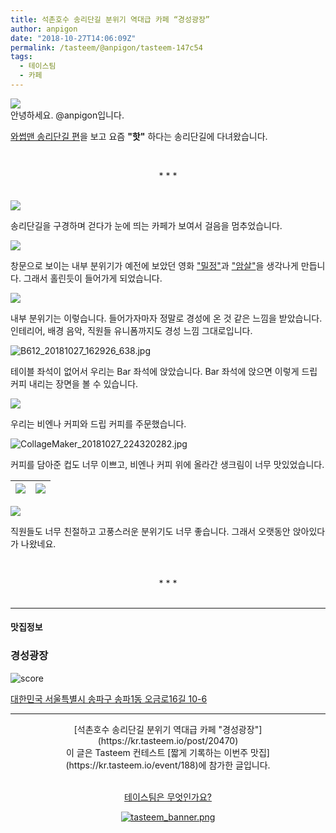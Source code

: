```yaml
---
title: 석촌호수 송리단길 분위기 역대급 카페 “경성광장”
author: anpigon
date: "2018-10-27T14:06:09Z"
permalink: /tasteem/@anpigon/tasteem-147c54
tags:
  - 테이스팀
  - 카페
---
```


![](https://static.tasteem.io/uploads/3752/post/20470/content_c6b22825-e8c6-435e-a6ae-be2adc94fa49.jpeg)
<br/>
안녕하세요. @anpigon입니다.

[와썹맨 송리단길 편](https://youtu.be/KFaIvc_Mf4I)을 보고 요즘 **"핫"** 하다는 송리단길에 다녀왔습니다. 

<br><center>* * *</center><br>

![](https://static.tasteem.io/uploads/image/image/94840/6507bf28-0115-412f-a026-d4d2ce784a00.jpeg)

송리단길을 구경하며 걷다가 눈에 띄는 카페가 보여서 걸음을 멈추었습니다.
<br>

![](https://static.tasteem.io/uploads/image/image/94823/6507bf28-0115-412f-a026-d4d2ce784a00.jpeg)

창문으로 보이는 내부 분위기가 예전에 보았던 영화 ["밀정"](https://movie.naver.com/movie/bi/mi/basic.nhn?code=137952)과 ["암살"](https://movie.naver.com/movie/bi/mi/basic.nhn?code=121048)을 생각나게 만듭니다. 그래서 홀린듯이 들어가게 되었습니다.
<br>

![](https://static.tasteem.io/uploads/image/image/94825/50a86f13-85fb-45b5-b014-6e98103682e1.jpeg)

내부 분위기는 이렇습니다. 들어가자마자 정말로 경성에 온 것 같은 느낌을 받았습니다. 인테리어, 배경 음악, 직원들 유니폼까지도 경성 느낌 그대로입니다.
<br>

![B612_20181027_162926_638.jpg](https://static.tasteem.io/uploads/image/image/94830/50a86f13-85fb-45b5-b014-6e98103682e1.jpeg)

테이블 좌석이 없어서 우리는 Bar 좌석에 앉았습니다. Bar 좌석에 앉으면 이렇게 드립 커피 내리는 장면을 볼 수 있습니다. 
<br>

![](https://static.tasteem.io/uploads/image/image/94869/6507bf28-0115-412f-a026-d4d2ce784a00.jpeg)

우리는 비엔나 커피와 드립 커피를 주문했습니다.
<br>

![CollageMaker_20181027_224320282.jpg](https://static.tasteem.io/uploads/image/image/94868/50a86f13-85fb-45b5-b014-6e98103682e1.jpeg)

커피를 담아준 컵도 너무 이쁘고, 비엔나 커피 위에 올라간 생크림이 너무 맛있었습니다.
<br>












| ![](https://static.tasteem.io/uploads/image/image/94836/50a86f13-85fb-45b5-b014-6e98103682e1.jpeg) | ![](https://static.tasteem.io/uploads/image/image/94838/6507bf28-0115-412f-a026-d4d2ce784a00.jpeg) |
|-|-|

![](https://static.tasteem.io/uploads/image/image/94870/50a86f13-85fb-45b5-b014-6e98103682e1.jpeg)

직원들도 너무 친절하고 고풍스러운 분위기도 너무 좋습니다. 그래서 오랫동안 앉아있다가 나왔네요.

<br><center>* * *</center><br>














---------------------
#### 맛집정보
### 경성광장
![score](https://static.tasteem.io/images/steem/2Crowns.png)

[대한민국 서울특별시 송파구 송파1동 오금로16길 10-6](https://kr.tasteem.io/post/20470#map)

-----------------------------------------
<center>[석촌호수 송리단길 분위기 역대급 카페 "경성광장"](https://kr.tasteem.io/post/20470)
<br/>이 글은 Tasteem 컨테스트
 [짧게 기록하는 이번주 맛집](https://kr.tasteem.io/event/188)에 참가한 글입니다.

<br/>[테이스팀은 무엇인가요?](https://kr.tasteem.io/about)

[![tasteem_banner.png](https://static.tasteem.io/images/tasteem_banner_v3.png)](https://kr.tasteem.io)</center>
